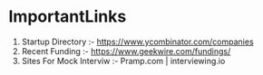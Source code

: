 # ImportantLinks
1. Startup Directory :- https://www.ycombinator.com/companies
2. Recent Funding :- https://www.geekwire.com/fundings/
3. Sites For Mock Interviw :- Pramp.com | interviewing.io
